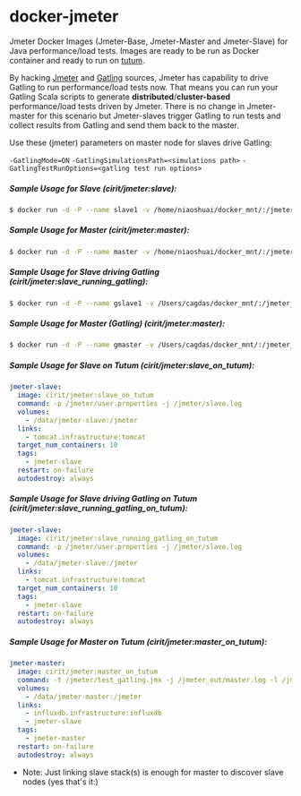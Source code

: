 # docker-jmeter
Jmeter Docker Images (Jmeter-Base, Jmeter-Master and Jmeter-Slave) for Java performance/load tests. Images are ready to be run as Docker container and ready to run on [tutum](https://www.tutum.co). 

By hacking [Jmeter](http://jmeter.apache.org) and [Gatling](http:///gatling.io) sources, Jmeter has capability to drive Gatling to run performance/load tests now. That means you can run your Gatling Scala scripts to generate **distributed**/**cluster-based** performance/load tests driven by Jmeter. There is no change in Jmeter-master for this scenario but Jmeter-slaves trigger Gatling to run tests and collect results from Gatling and send them back to the master.

Use these (jmeter) parameters on master node for slaves drive Gatling:

`-GatlingMode=ON`
`-GatlingSimulationsPath=<simulations path>`
`-GatlingTestRunOptions=<gatling test run options>`

##### Sample Usage for Slave (cirit/jmeter:slave):
```sh
$ docker run -d -P --name slave1 -v /home/niaoshuai/docker_mnt/:/jmeter_log registry.cn-beijing.aliyuncs.com/niao-jmeter/jmeter-slave:1.0.0 -j /jmeter_log/slave1.log
```
##### Sample Usage for Master (cirit/jmeter:master):
```sh
$ docker run -d -P --name master -v /home/niaoshuai/docker_mnt/:/jmeter_log --link slave1 registry.cn-beijing.aliyuncs.com/niao-jmeter/jmeter-master:1.0.0 -t /jmeter_log/test.jmx -R slave1 -j /jmeter_log/master.log -l /jmeter_log/result.csv -X
```

##### Sample Usage for Slave driving Gatling (cirit/jmeter:slave_running_gatling):
```sh
$ docker run -d -P --name gslave1 -v /Users/cagdas/docker_mnt/:/jmeter_log cirit/jmeter:slave_running_gatling -j /jmeter_log/gslave1.log
```
##### Sample Usage for Master (Gatling) (cirit/jmeter:master):
```sh
$ docker run -d -P --name gmaster -v /Users/cagdas/docker_mnt/:/jmeter_log --link gslave1 --link gslave2 --link gslave3 cirit/jmeter:master -t /jmeter_log/test_gatling.jmx -R gslave1,gslave2,gslave3 -j /jmeter_log/master.log -l /jmeter_log/result.jtl -X -GatlingMode=ON -GatlingSimulationsPath=/jmeter/simulations -GatlingTestRunOptions="-nr -m -s sample.TestSimulation"
```

##### Sample Usage for Slave on Tutum (cirit/jmeter:slave_on_tutum):
```yaml
jmeter-slave:
  image: cirit/jmeter:slave_on_tutum
  command: -p /jmeter/user.properties -j /jmeter/slave.log
  volumes:
    - /data/jmeter-slave:/jmeter
  links:
    - tomcat.infrastructure:tomcat
  target_num_containers: 10
  tags:
    - jmeter-slave
  restart: on-failure
  autodestroy: always
```
##### Sample Usage for Slave driving Gatling on Tutum (cirit/jmeter:slave_running_gatling_on_tutum):
```yaml
jmeter-slave:
  image: cirit/jmeter:slave_running_gatling_on_tutum
  command: -p /jmeter/user.properties -j /jmeter/slave.log
  volumes:
    - /data/jmeter-slave:/jmeter
  links:
    - tomcat.infrastructure:tomcat
  target_num_containers: 10
  tags:
    - jmeter-slave
  restart: on-failure
  autodestroy: always
```
##### Sample Usage for Master on Tutum (cirit/jmeter:master_on_tutum):
```yaml
jmeter-master:
  image: cirit/jmeter:master_on_tutum
  command: -t /jmeter/test_gatling.jmx -j /jmeter_out/master.log -l /jmeter_out/result.jtl -X -GatlingMode=ON -GatlingSimulationsPath=/jmeter/simulations -GatlingTestRunOptions="-nr -m -s sample.TestSimulation"
  volumes:
    - /data/jmeter-master:/jmeter
  links:
    - influxdb.infrastructure:influxdb
    - jmeter-slave
  tags:
    - jmeter-master
  restart: on-failure
  autodestroy: always
```
* Note: Just linking slave stack(s) is enough for master to discover slave nodes (yes that's it:)
